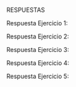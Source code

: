 RESPUESTAS

Respuesta Ejercicio 1:

<!DOCTYPE html>
<html lang="es">
<head>
  <meta charset="UTF-8">
  <meta name="viewport" content="width=device-width, initial-scale=1.0">
  <title>Ejercicio 1</title>
</head>
<body>
  <script type="text/javascript">alert("hola")</script>
</body>
</html>

Respuesta Ejercicio 2:

<!DOCTYPE html>
<html lang="es">
<head>
  <meta charset="UTF-8">
  <meta name="viewport" content="width=device-width, initial-scale=1.0">
  <title>Ejercicio 2</title>
</head>
<body>
  <script type="text/javascript">
    // var = a;
    // alert(a);
    //Da este valor: Uncaught SyntaxError: Unexpected token =
    //Dado que no hay variable donde almacenar a, correctamente seria así:
    var a = "a";
    alert(a);
  </script>
</body>
</html>

Respuesta Ejercicio 3:

<!DOCTYPE html>
<html lang="es">
<head>
  <meta charset="UTF-8">
  <meta name="viewport" content="width=device-width, initial-scale=1.0">
  <title>Ejercicio 3</title>
</head>
<body>
  <script type="text/javascript">
  <script>
    var miNumero = 3 + "3";
    console.log(miNumero);
    //Respuesta 33 dado que agrega el valor numerico a un string
  </script>
  </script>
</body>
</html>

Respuesta Ejercicio 4:

<!DOCTYPE html>
<html lang="es">
<head>
  <meta charset="UTF-8">
  <meta name="viewport" content="width=device-width, initial-scale=1.0">
  <title>Ejercicio 4</title>
</head>
<body>
  <script type="text/javascript">
  // El error radica en que el la variable tiene un espacio y la palabra reservada "var" tiene mayuscula, correctaente seria algo asi:
    var misVacaciones = "me faltan" + " " + 45 + "días para las vacaciones";
    alert(misVacaciones);
  </script>
</body>

Respuesta Ejercicio 5:

<!DOCTYPE html>
<html lang="es">
<head>
  <meta charset="UTF-8">
  <meta name="viewport" content="width=device-width, initial-scale=1.0">
  <title>Ejercicio 5</title>
</head>
<body>
  <script type="text/javascript">
  var a = parseInt(prompt("ingresa un número"));
  var b = parseInt(prompt("ingresa otro número"));
  var c = (a + b);
  alert('la suma es ' + c );
  </script>
</body> 
</html>
